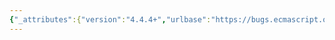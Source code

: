 ```yaml
---
{"_attributes":{"version":"4.4.4+","urlbase":"https://bugs.ecmascript.org/","maintainer":"dherman@mozilla.com"},"bug":{"bug_id":2204,"creation_ts":"2013-11-05 07:33:00 -0800","short_desc":"14.1.1 Early Errors: Duplicate parameters check performed twice for FormalParameterList","delta_ts":"2013-11-08 13:09:48 -0800","product":"Draft for 6th Edition","component":"technical issue","version":"Rev 20: October 28, 2013 Draft","rep_platform":"All","op_sys":"All","bug_status":"RESOLVED","resolution":"FIXED","priority":"Normal","bug_severity":"normal","everconfirmed":true,"reporter":{"uid":"andrebargull","name":"André Bargull"},"assigned_to":{"uid":"allen","name":"Allen Wirfs-Brock"},"long_desc":[{"commentid":6464,"comment_count":0,"who":{"uid":"andrebargull","name":"André Bargull"},"bug_when":"2013-11-05 07:33:11 -0800","thetext":"14.1.1  Static Semantics:  Early Errors,\nFormalParameters : FormalParameterList \n\n> It is a Syntax Error if the source code matching this production is strict code and BoundNames of FormalParameterList contains any duplicate elements.\n\n\nBut for strict code the early error restriction from StrictFormalParameters is already applied, cf. 14.1.1 and 14.4.1:\n> If the source code matching this production is strict code, the Early Error rules for StrictFormalParameters : FormalParameters are applied.\n\n\nThat means the duplicate parameters check can be removed from \"FormalParameters : FormalParameterList\"."},{"commentid":6471,"comment_count":1,"who":{"uid":"allen","name":"Allen Wirfs-Brock"},"bug_when":"2013-11-06 16:41:20 -0800","thetext":"I don't think so.  StrictFormalParameters isn't specified as being automatically substituted for FormalFarameters in strict code. Instead, it only applies where it is explicitly used in grammar production.  It still seems like it need to be in both places to cover those two situations."},{"commentid":6472,"comment_count":2,"who":{"uid":"allen","name":"Allen Wirfs-Brock"},"bug_when":"2013-11-06 16:51:49 -0800","thetext":"Sorry, I was wrong, there is the general statement about StringFormalParameters so you are correct\n\nfixed in rev21 editor's draft"},{"commentid":6617,"comment_count":3,"who":{"uid":"allen","name":"Allen Wirfs-Brock"},"bug_when":"2013-11-08 13:09:48 -0800","thetext":"fixed in rev21 draft"}]}}
---
```

